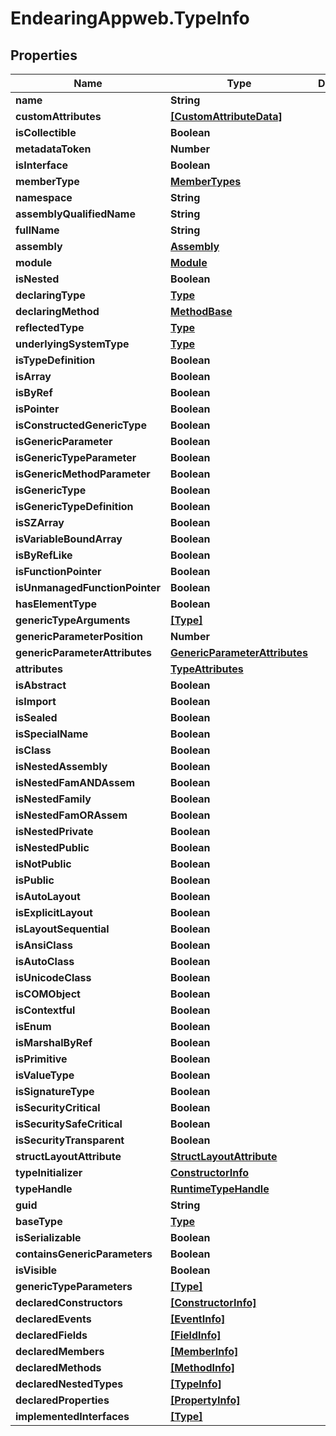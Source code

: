 # EndearingAppweb.TypeInfo

## Properties
Name | Type | Description | Notes
------------ | ------------- | ------------- | -------------
**name** | **String** |  | [optional] 
**customAttributes** | [**[CustomAttributeData]**](CustomAttributeData.md) |  | [optional] 
**isCollectible** | **Boolean** |  | [optional] 
**metadataToken** | **Number** |  | [optional] 
**isInterface** | **Boolean** |  | [optional] 
**memberType** | [**MemberTypes**](MemberTypes.md) |  | [optional] 
**namespace** | **String** |  | [optional] 
**assemblyQualifiedName** | **String** |  | [optional] 
**fullName** | **String** |  | [optional] 
**assembly** | [**Assembly**](Assembly.md) |  | [optional] 
**module** | [**Module**](Module.md) |  | [optional] 
**isNested** | **Boolean** |  | [optional] 
**declaringType** | [**Type**](Type.md) |  | [optional] 
**declaringMethod** | [**MethodBase**](MethodBase.md) |  | [optional] 
**reflectedType** | [**Type**](Type.md) |  | [optional] 
**underlyingSystemType** | [**Type**](Type.md) |  | [optional] 
**isTypeDefinition** | **Boolean** |  | [optional] 
**isArray** | **Boolean** |  | [optional] 
**isByRef** | **Boolean** |  | [optional] 
**isPointer** | **Boolean** |  | [optional] 
**isConstructedGenericType** | **Boolean** |  | [optional] 
**isGenericParameter** | **Boolean** |  | [optional] 
**isGenericTypeParameter** | **Boolean** |  | [optional] 
**isGenericMethodParameter** | **Boolean** |  | [optional] 
**isGenericType** | **Boolean** |  | [optional] 
**isGenericTypeDefinition** | **Boolean** |  | [optional] 
**isSZArray** | **Boolean** |  | [optional] 
**isVariableBoundArray** | **Boolean** |  | [optional] 
**isByRefLike** | **Boolean** |  | [optional] 
**isFunctionPointer** | **Boolean** |  | [optional] 
**isUnmanagedFunctionPointer** | **Boolean** |  | [optional] 
**hasElementType** | **Boolean** |  | [optional] 
**genericTypeArguments** | [**[Type]**](Type.md) |  | [optional] 
**genericParameterPosition** | **Number** |  | [optional] 
**genericParameterAttributes** | [**GenericParameterAttributes**](GenericParameterAttributes.md) |  | [optional] 
**attributes** | [**TypeAttributes**](TypeAttributes.md) |  | [optional] 
**isAbstract** | **Boolean** |  | [optional] 
**isImport** | **Boolean** |  | [optional] 
**isSealed** | **Boolean** |  | [optional] 
**isSpecialName** | **Boolean** |  | [optional] 
**isClass** | **Boolean** |  | [optional] 
**isNestedAssembly** | **Boolean** |  | [optional] 
**isNestedFamANDAssem** | **Boolean** |  | [optional] 
**isNestedFamily** | **Boolean** |  | [optional] 
**isNestedFamORAssem** | **Boolean** |  | [optional] 
**isNestedPrivate** | **Boolean** |  | [optional] 
**isNestedPublic** | **Boolean** |  | [optional] 
**isNotPublic** | **Boolean** |  | [optional] 
**isPublic** | **Boolean** |  | [optional] 
**isAutoLayout** | **Boolean** |  | [optional] 
**isExplicitLayout** | **Boolean** |  | [optional] 
**isLayoutSequential** | **Boolean** |  | [optional] 
**isAnsiClass** | **Boolean** |  | [optional] 
**isAutoClass** | **Boolean** |  | [optional] 
**isUnicodeClass** | **Boolean** |  | [optional] 
**isCOMObject** | **Boolean** |  | [optional] 
**isContextful** | **Boolean** |  | [optional] 
**isEnum** | **Boolean** |  | [optional] 
**isMarshalByRef** | **Boolean** |  | [optional] 
**isPrimitive** | **Boolean** |  | [optional] 
**isValueType** | **Boolean** |  | [optional] 
**isSignatureType** | **Boolean** |  | [optional] 
**isSecurityCritical** | **Boolean** |  | [optional] 
**isSecuritySafeCritical** | **Boolean** |  | [optional] 
**isSecurityTransparent** | **Boolean** |  | [optional] 
**structLayoutAttribute** | [**StructLayoutAttribute**](StructLayoutAttribute.md) |  | [optional] 
**typeInitializer** | [**ConstructorInfo**](ConstructorInfo.md) |  | [optional] 
**typeHandle** | [**RuntimeTypeHandle**](RuntimeTypeHandle.md) |  | [optional] 
**guid** | **String** |  | [optional] 
**baseType** | [**Type**](Type.md) |  | [optional] 
**isSerializable** | **Boolean** |  | [optional] 
**containsGenericParameters** | **Boolean** |  | [optional] 
**isVisible** | **Boolean** |  | [optional] 
**genericTypeParameters** | [**[Type]**](Type.md) |  | [optional] 
**declaredConstructors** | [**[ConstructorInfo]**](ConstructorInfo.md) |  | [optional] 
**declaredEvents** | [**[EventInfo]**](EventInfo.md) |  | [optional] 
**declaredFields** | [**[FieldInfo]**](FieldInfo.md) |  | [optional] 
**declaredMembers** | [**[MemberInfo]**](MemberInfo.md) |  | [optional] 
**declaredMethods** | [**[MethodInfo]**](MethodInfo.md) |  | [optional] 
**declaredNestedTypes** | [**[TypeInfo]**](TypeInfo.md) |  | [optional] 
**declaredProperties** | [**[PropertyInfo]**](PropertyInfo.md) |  | [optional] 
**implementedInterfaces** | [**[Type]**](Type.md) |  | [optional] 
